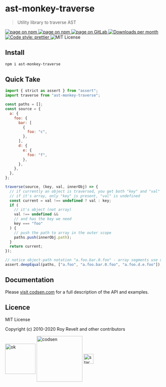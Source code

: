 # ast-monkey-traverse

> Utility library to traverse AST

<div class="package-badges">
  <a href="https://www.npmjs.com/package/ast-monkey-traverse" rel="nofollow noreferrer noopener">
    <img src="https://img.shields.io/badge/-npm-blue?style=flat-square" alt="page on npm">
  </a>
  <a href="https://codsen.com/os/ast-monkey-traverse" rel="nofollow noreferrer noopener">
    <img src="https://img.shields.io/badge/-Codsen-blue?style=flat-square" alt="page on npm">
  </a>
  <a href="https://gitlab.com/codsen/codsen/tree/master/packages/ast-monkey-traverse" rel="nofollow noreferrer noopener">
    <img src="https://img.shields.io/badge/-GitLab-blue?style=flat-square" alt="page on GitLab">
  </a>
  <a href="https://npmcharts.com/compare/ast-monkey-traverse?interval=30" rel="nofollow noreferrer noopener" target="_blank">
    <img src="https://img.shields.io/npm/dm/ast-monkey-traverse.svg?style=flat-square" alt="Downloads per month">
  </a>
  <a href="https://prettier.io" rel="nofollow noreferrer noopener" target="_blank">
    <img src="https://img.shields.io/badge/code_style-prettier-brightgreen.svg?style=flat-square" alt="Code style: prettier">
  </a>
  <img src="https://img.shields.io/badge/licence-MIT-brightgreen.svg?style=flat-square" alt="MIT License">
</div>

## Install

```bash
npm i ast-monkey-traverse
```

## Quick Take

```js
import { strict as assert } from "assert";
import traverse from "ast-monkey-traverse";

const paths = [];
const source = {
  a: {
    foo: {
      bar: [
        {
          foo: "c",
        },
      ],
      d: {
        e: {
          foo: "f",
        },
      },
    },
  },
};

traverse(source, (key, val, innerObj) => {
  // if currently an object is traversed, you get both "key" and "val"
  // if it's array, only "key" is present, "val" is undefined
  const current = val !== undefined ? val : key;
  if (
    // it's object (not array)
    val !== undefined &&
    // and has the key we need
    key === "foo"
  ) {
    // push the path to array in the outer scope
    paths.push(innerObj.path);
  }
  return current;
});

// notice object-path notation "a.foo.bar.0.foo" - array segments use dots too:
assert.deepEqual(paths, ["a.foo", "a.foo.bar.0.foo", "a.foo.d.e.foo"]);
```

## Documentation

Please [visit codsen.com](https://codsen.com/os/ast-monkey-traverse/) for a full description of the API and examples.

## Licence

MIT License

Copyright (c) 2010-2020 Roy Revelt and other contributors

<img src="https://codsen.com/images/png-codsen-ok.png" width="98" alt="ok" align="center"> <img src="https://codsen.com/images/png-codsen-1.png" width="148" alt="codsen" align="center"> <img src="https://codsen.com/images/png-codsen-star-small.png" width="32" alt="star" align="center">
